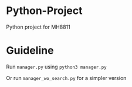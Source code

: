 # Python-Project
Python project for MH8811

# Guideline
Run `manager.py` using `python3 manager.py`

Or run `manager_wo_search.py` for a simpler version
